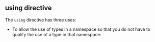 ## using directive

The `using` directive has three uses:
- To allow the use of types in a namespace so that you do not have to qualify the use of a type in that namespace:
<!--stackedit_data:
eyJoaXN0b3J5IjpbLTE1MzAwMTc4NjJdfQ==
-->